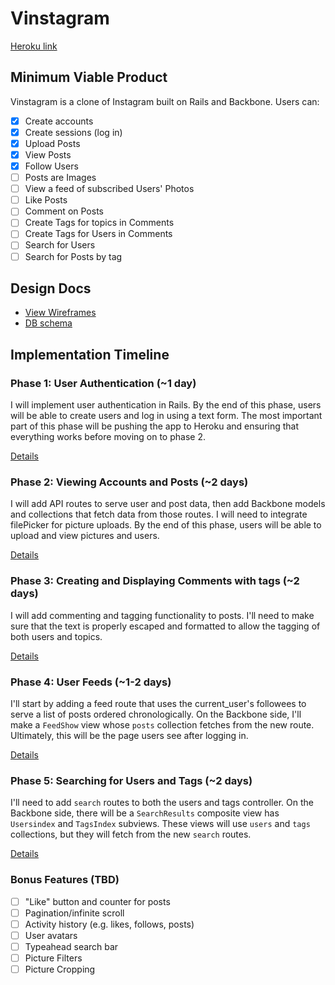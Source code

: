 # Vinstagram

 [Heroku link][heroku]

 [heroku]: https://vinstagram.herokuapp.com/session/new

## Minimum Viable Product
Vinstagram is a clone of Instagram built on Rails and Backbone. Users can:

- [x] Create accounts
- [x] Create sessions (log in)
- [x] Upload Posts
- [x] View Posts
- [x] Follow Users
- [ ] Posts are Images
- [ ] View a feed of subscribed Users' Photos
- [ ] Like Posts
- [ ] Comment on Posts
- [ ] Create Tags for topics in Comments
- [ ] Create Tags for Users in Comments
- [ ] Search for Users
- [ ] Search for Posts by tag

## Design Docs
* [View Wireframes][views]
* [DB schema][schema]

[views]: ./docs/views.md
[schema]: ./docs/schema.md

## Implementation Timeline

### Phase 1: User Authentication (~1 day)
I will implement user authentication in Rails. By the end of this phase, users will be able to create users and log in using a text form. The most important part of this phase will be pushing the app to Heroku and ensuring that everything works before moving on to phase 2.

[Details][phase-one]

### Phase 2: Viewing Accounts and Posts (~2 days)
I will add API routes to serve user and post data, then add Backbone models and collections that fetch data from those routes. I will need to integrate filePicker for picture uploads.  By the end of this phase, users will be able to upload and view pictures and users.

[Details][phase-two]

### Phase 3: Creating and Displaying Comments with tags (~2 days)
I will add commenting and tagging functionality to posts.  I'll need to make sure that the text is properly escaped and formatted to allow the tagging of both users and topics.

[Details][phase-three]

### Phase 4: User Feeds (~1-2 days)
I'll start by adding a feed route that uses the current_user's followees to serve a list of posts ordered chronologically. On the Backbone side, I'll make a `FeedShow` view whose `posts` collection fetches from the new route.  Ultimately, this will be the page users see after logging in.

[Details][phase-four]

### Phase 5: Searching for Users and Tags (~2 days)
I'll need to add `search` routes to both the users and tags controller. On the Backbone side, there will be a `SearchResults` composite view has `Usersindex` and `TagsIndex` subviews. These views will use `users` and `tags` collections, but they will fetch from the new `search` routes.

[Details][phase-five]

### Bonus Features (TBD)
- [ ] "Like" button and counter for posts
- [ ] Pagination/infinite scroll
- [ ] Activity history (e.g. likes, follows, posts)
- [ ] User avatars
- [ ] Typeahead search bar
- [ ] Picture Filters
- [ ] Picture Cropping

[phase-one]: ./docs/phases/phase1.md
[phase-two]: ./docs/phases/phase2.md
[phase-three]: ./docs/phases/phase3.md
[phase-four]: ./docs/phases/phase4.md
[phase-five]: ./docs/phases/phase5.md
